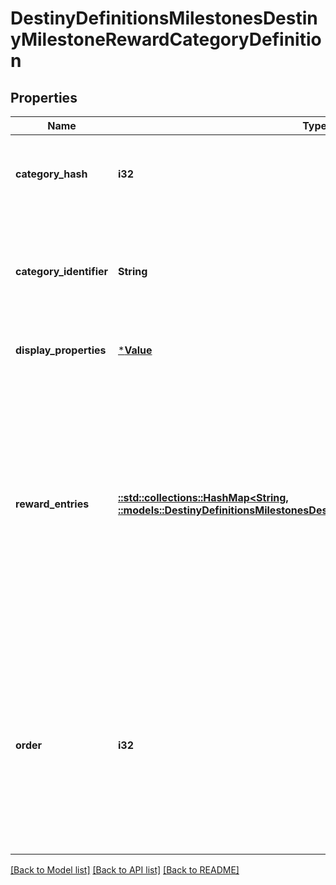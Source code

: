 # DestinyDefinitionsMilestonesDestinyMilestoneRewardCategoryDefinition

## Properties
Name | Type | Description | Notes
------------ | ------------- | ------------- | -------------
**category_hash** | **i32** | Identifies the reward category. Only guaranteed unique within this specific component! | [optional] [default to null]
**category_identifier** | **String** | The string identifier for the category, if you want to use it for some end. Guaranteed unique within the specific component. | [optional] [default to null]
**display_properties** | [***Value**](Value.md) | Hopefully this is obvious by now. | [optional] [default to null]
**reward_entries** | [**::std::collections::HashMap<String, ::models::DestinyDefinitionsMilestonesDestinyMilestoneRewardEntryDefinition>**](Destiny.Definitions.Milestones.DestinyMilestoneRewardEntryDefinition.md) | If this milestone can provide rewards, this will define the sets of rewards that can be earned, the conditions under which they can be acquired, internal data that we&#39;ll use at runtime to determine whether you&#39;ve already earned or redeemed this set of rewards, and the category that this reward should be placed under. | [optional] [default to null]
**order** | **i32** | If you want to use BNet&#39;s recommended order for rendering categories programmatically, use this value and compare it to other categories to determine the order in which they should be rendered. I don&#39;t feel great about putting this here, I won&#39;t lie. | [optional] [default to null]

[[Back to Model list]](../README.md#documentation-for-models) [[Back to API list]](../README.md#documentation-for-api-endpoints) [[Back to README]](../README.md)


